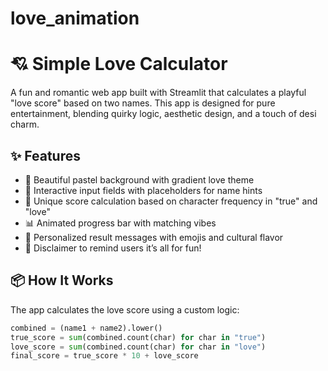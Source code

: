 # love_animation

# 💘 Simple Love Calculator

A fun and romantic web app built with Streamlit that calculates a playful "love score" based on two names. This app is designed for pure entertainment, blending quirky logic, aesthetic design, and a touch of desi charm.

## ✨ Features

- 🎀 Beautiful pastel background with gradient love theme
- 💬 Interactive input fields with placeholders for name hints
- 🎯 Unique score calculation based on character frequency in "true" and "love"
- 📊 Animated progress bar with matching vibes
- 💌 Personalized result messages with emojis and cultural flavor
- 🚫 Disclaimer to remind users it’s all for fun!

## 📦 How It Works

The app calculates the love score using a custom logic:

```python
combined = (name1 + name2).lower()
true_score = sum(combined.count(char) for char in "true")
love_score = sum(combined.count(char) for char in "love")
final_score = true_score * 10 + love_score
